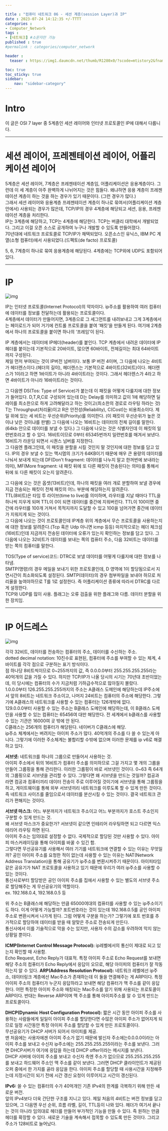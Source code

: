 ```yaml
---

title : "컴퓨터 네트워크 06 - 세션 계층(session Layer)과 IP"
date : 2023-07-24 14:12:35 +/-TTTT
categories : 
- Computer_Network
tags : 
- [네트워크] #소문자만 가능
published : true
#permalink : categories/computer_network

header :
  teaser : https://img1.daumcdn.net/thumb/R1280x0/?scode=mtistory2&fname=https%3A%2F%2Ft1.daumcdn.net%2Fcfile%2Ftistory%2F2405164258FDB98020

toc: true
toc_sticky: true
sidebar:
    nav: "sidebar-category"
---
```

# Intro   

이 글은 OSI 7 layer 중 5계층인 세션 레이어와 인터넷 프로토콜인 IP에 대해서 다룹니다.

-----

# 세션 레이어, 프레젠테이션 레이어, 어플리케이션 레이어     

5계층은 세션 레이어, 7계층은 프레젠테이션 계층임, 어플리케이션은 응용계층이다. 그런데 이 세 계층이 아주 완벽하게 나뉘어지는 것은 힘들다. 왜냐하면 응용 계층이 프레젠테이션 계층이 하는 것을 하는 경우가 있기 때문이다. (그런 경우가 많다.)    
그래서 세션 레이어와 응용계층 프레젠테이션 계층이 하나로 묶여서(어플리케이션 계층 안에서) 사용되는 경우가 많은데, TCP/IP의 경우 4계층에 해당되고 세션, 응용, 프레젠테이션 계층을 처리한다.   
IP는 3계층에 해당하고, TCP는 4계층에 해당한다. TCP는 버클리 대학에서 개발되었다. 그리고 이걸 오픈 소스로 공개하여 누구나 개발할 수 있도록 만들어졌다.    
70년대에 네트워크 프로토콜로 TCP/IP가 채택되었다. 오픈소스인 유닉스, IBM PC 계열(소형 컴퓨터)에서 사용되었다.(드펙토(de facto) 프로토콜)    

5, 6, 7계층이 하나로 묶여 응용계층에 해당된다. 4계층에는 TCP외에 UDP도 포함되어 있다.      

------

# IP    

![img](https://img1.daumcdn.net/thumb/R1280x0/?scode=mtistory2&fname=https%3A%2F%2Ft1.daumcdn.net%2Fcfile%2Ftistory%2F2405164258FDB98020)

IP는 인터넷 프로토콜(Internet Protocol)의 약자이다. ip주소를 활용하여 여러 컴퓨터에 데이터를 정보를 전달하는데 활용되는 프로토콜이다.     
4계층에서 데이터가 만들어지면, 3계층으로 그 세그먼트를 내려보내고 그게 3계층에서는 페이로드가 되어 거기에 컨트롤 프로토콜을 붙여 ‘패킷’을 만들게 된다. 여기에 2계층에서 하나의 프로토콜을 붙이면 하나의 ‘프레임’이 된다.    

IP 계층에서는 데이터에 IP헤더(header)를 붙인다. TCP 계층에서 내려온 데이터에 IP헤더를 붙이는데 기본적으로 20바이트, 많으면 60바이트, 전체길이는 최대 64바이트까지 구성된다.   
제일 먼저 부여되는 것이 IP버전 넘버이다. 보통 IP 버전 4이며, 그 다음에 나오는 4비트가 헤더렌스이다.(헤더의 길이), 헤더렌스는 기본적으로 4바이트(32비트)이다. 헤더렌스가 1이라고 하면 1바이트가 아니라 4바이트라는 것이다. 그래서 헤더렌스가 4라고 하면 4바이트가 아니라 16바이트라는 것이다. 

그 다음엔 DS(Tos: Type of Service)가 붙는데 이 패킷을 어떻게 다룰지에 대한 정보가 들어있다. D,T,R,C로 구성되어 있는데 D는 Delay를 의미하고 값이 1에 해당하면 딜레이를 최소한으로 하게 고려해달라고 하는 것이고(최소한의 경로로 라우팅 하라는 것) T는 Throughput(처리율)이고 R은 안전성(Reliability), C(Cost)는 비용최소이다. 제일 위에 있는 세 비트는 우선순위(Priority)를 의미한다. (이 패킷이 우선순위가 높은 것이냐 낮은 것이냐를 판별) 
그 다음에 나오는 16비트는 데이터의 전체 길이를 말한다.(64kb 안으로 데이터를 보낼 수 있다.) 
그 다음에 나오는 것은 식별자인데 이 패킷의 일련번호라고 할 수 있다. 16비트이므로 0부터 65345번까지 일련번호를 매겨서 보낸다. 16비트가 라운딩 되면서 시퀀스 넘버를 지정한다.    
그 다음엔 플래그인데, 이 패킷을 분할을 시킬 것인지 말 것인지에 대한 정보를 담고 있다. IP의 경우 보낼 수 있는 맥시멈의 크기가 64KB이기 때문에 매우 큰 용량의 데이터를 나눠서 보내게 되는데 DF(Don't fragment: 데이터를 나누지 말고 한꺼번에 보내라는 의미), MF(More fragment: 내 패킷 뒤에 또 다른 패킷이 전송된다는 의미)를 통해서 뒤에 또 다른 패킷이 오는지 알려준다.   

그 다음에 오는 것은 옵셋(13비트)인데, 하나의 패킷을 여러 개로 분할하여 보낼 경우에 지금 전송되는 패킷이 전체 패킷의 어느 부분에 해당하는지 알려준다.    
TTL(8비트)은 타임 투 라이브(time to live)를 의미하며, 라우터를 지날 때마다 TTL을 하나씩 지우게 되며 TTL이 0이 되면 데이터를 중간에 지워버린다. TTL이 100이면 중간에 라우터를 100개 거쳐서 목적지까지 도달할 수 있고 100을 넘어가면 중간에 데이터가 지워지게 되는 것이다.    
그 다음에 나오는 것이 프로토콜인데 IP계층 위의 계층에서 무슨 프로토콜을 사용하는지에 대한 정보를 알려준다.(Tcp 혹은 Udp 아니면 icmp 등등) 마지막으로는 헤더 체크섬(16비트)인데 지금까지 전송된 데이터에 오류가 있는지 확인하는 정보를 담고 있다. 그 다음에 나오는 32비트가 데이터를 보내는 쪽의 컴퓨터 주소, 다음 32비트는 데이터를 받는 쪽의 컴퓨터를 말한다.    

TOS(Type of service)코드: DTRC로 보낼 데이터를 어떻게 다룰지에 대한 정보를 나타냄.       
SMTP(명령)의 경우 메일을 보내기 위한 프로토콜인데, D 영역에 1이 할당됨으로서 지연시간이 최소화되도록 설정된다. SMTP(데이터)의 경우 첨부파일을 보내야 하므로 처리율을 높여야하므로 T를 1로 설정한다. 즉 어플리케이션 종류에 따라서 DTRC를 다르게 설정한다.     
TCP와 UDP를 많이 사용. 
플래그는 오류 검출을 위한 플래그와 다름. 데이터 분할을 위한 장치임.

--------------

# IP 어드레스      

![img](https://www.ipxo.com/app/uploads/2021/09/IPv4-anatomy.png)

각각 32비트, 데이터를 전송하는 컴퓨터의 주소, 데이터를 수신하는 주소.   
dotted decimal notation: 10진수로 표현된, 컴퓨터에 주소를 부여할 수 있는 체계, 4바이트를 각각 점으로 구분하는 표기 방식이다.    
점 하나당 8비트씩이므로 0~255까지의 값, 즉 0.0.0.0부터 255.255.255.255라는 40억개의 값을 가질 수 있다. 하지만 TCP/IP가 나올 당시의 시기는 70년대 초반이었는데, 이 당시에는 컴퓨터의 수가 지금처럼 기하급수적으로 많아질지 몰랐다.    
1.0.0.0부터 126.255.255.255까지의 주소는 A클래스 도메인에 해당하는데 IP주소에서 앞의 8비트는 네트워크 주소이고, 나머지 24비트는 컴퓨터의 주소에 해당한다. 그렇기에 A클래스의 네트워크를 사용할 수 있는 컴퓨터는 126개밖에 없다.    
129.0.0.0부터 사용할 수 있는 주소는 B클래스 도메인에 해당하는데, 이 B클래스 도메인을 사용할 수 있는 컴퓨터는 65456여 대만 해당한다. 전 세계에서 b클래스를 사용할 수 있는 기관은 16000여 곳 밖에 안 된다.   
C클래스는 256개의 컴퓨터가 해당된다. 네이버가 C클래스에 해당.   
ip주소 체계에서는 버려지는 아이피 주소가 많다. 40억개의 주소를 다 쓸 수 있는게 아니다. 그렇기에 이러한 주소체계는 불합리할 수밖에 없으며 이러한 문제를 ip v6로 해결하고 있다.   

**서브넷:** 네트워크를 하나의 그룹으로 만들어서 사용하는 것.   
아이피 주소에서 뒤의 16비트가 컴퓨터 주소를 의미하므로 그걸 가지고 몇 개의 그룹을 만들어 그룹핑을 통해 관리한다. 이러한 그룹핑이 바로 서브넷인 것이다. 0~63 즉 64개의 그룹핑으로 서브넷을 관리할 수 있다. 그렇다면 왜 서브넷을 만드는 것일까? 컴공과라면 컴공과 컴퓨터끼리 데이터 전송이 주로 이루어질 것이기에 서브넷을 통해 그룹핑을 하고, 게이트웨이를 통해 외부 서브넷끼리 네트워크를 이루도록 할 수 있게 만든 것이다. 즉 네트워크 사이즈를 줄임으로서 데이터를 분산시킬 수 있는 것이다. 결국 네트워크 관리가 편해지는 것이다.    

**서브넷 마스크:** 어느 부분까지가 네트워크 주소이고 어느 부분까지가 호스트 주소인지 구분할 수 있게 만드는 것.    
왜 서브넷 마스크가 중요한가? 서브넷이 같으면 인테리어 라우팅하면 되고 다르면 익스테리어 라우팅 하면 된다.    
아이피 주소는 임의대로 설정할 수 없다. 국제적으로 할당된 것만 사용할 수 있다. 아이피 마스커레이딩을 통해 아이피를 바꿀 수 있긴 함.    
그렇다면 무선공유기를 사용해서 여러 기기를 네트워크에 연결할 수 있는 이유는 무엇일까? 공인 아이피 주소를 요청한 적이 없는데 사용할 수 있는 이유는 NAT(Network Address Translation)을 통해 공유기가 ip주소를 변환시켜주기 때문이다. 아이피타임 같은 공유기가 NAT 프로토콜을 사용하고 있기 때문에 우리가 여러 ip주소를 사용할 수 있는 것이다.    
통신사로부터 할당받은 공인 아이피 주소를 집에서 사용할 수 있는 별도의 서브넷 주소로 할당해주는 게 무선공유기의 역할이다.     
ex. 192.168.0.4, 192.168.0.5 등     

위 주소는 B클래스에 해당하는 만큼 65000여대의 컴퓨터를 사용할 수 있는 ip주소이기도 하다. 이게 어떻게 가능할까? 포트번호라는 것이 있는데 192.168.0.5를 공인 아이피 주소로 변환시켜서 나가게 된다. 그럼 어떻게 구분을 하는가? 그렇기에 포트 번호를 추가적으로 할당하여 데이터를 받을 때 알맞은 주소로 전송되게 만든다.    
통신사에서 이를 기술적으로 막을 수는 있지만, 사용자 수의 감소를 우려하여 막지 않는 상황일 뿐이다.   

**ICMP(Internet Control Message Protocol):** ip레벨에서의 통신이 제대로 되고 있는지 확인할 때 사용함.   
Echo Request, Echo Reply가 대표적. 특정 아이피 주소로 Echo Request를 보내면 해당 주소의 컴퓨터가 Echo Reply에서 응답이 오므로, 해당 아이피의 컴퓨터가 잘 작동하는지 알 수 있다.
**ARP(Address Resolution Protocol):** 네트워크 레벨에선 ip주소, 데이터링크 계층에선 Mac주소가 존재하는데 이 둘을 연결해주는 게 ARP이다. 특정 아이피 주소의 컴퓨터가 누군지 응답하라고 보내면 해당 컴퓨터가 맥 주소를 같이 응답한다. 어떤 특정한 아이피 주소와 매칭되는 Mac주소를 알기 위해 사용되는 프로토콜이 ARP이다. 반대는 Reverse ARP이며 맥 주소를 통해 아이피주소를 알 수 있게 만드는 프로토콜이다.   

**DHCP(Dynamic Host Configuration Protocol):** 짧은 시간 동안 아이피 주소를 사용하는 사람들에게 일일이 아이피 주소를 할당한다면 수많은 아이피 주소가 없어지게 되므로 일정 시간동안 특정 아이피 주소를 할당할 수 있게 만든 프로토콜이다.    
무선공유기가 DHCP 서버가 되어서 아이피를 제공.    
맨 처음에는 사용자에겐 아이피 주소가 없기 때문에 발신자 주소에는0.0.0.0이라는 아이피 주소를 보내고 수신자 ip주소에는 255.255.255.255이라는 주소를 보낸다. 그러면 DHCP서버가 여기에 응답을 하는데 DHCP offer이라는 메시지를 보낸다.     
DHCP 서버에 아이피 주소를 보내고 수신자 측엔 주소가 없으므로 255.255.255.255를 보내고 하드웨어 주소인 맥 주소를 같이 보낸다. 그러면 DHCP 클라이언트가 제공된 오퍼 중에서 한 가지를 골라 응답을 한다. 아이피 주소를 할당할 때 사용시간을 지정해주는데 지정시간이 되기 전에 시간 갱신 요청이 이루어지고 시간이 갱신된다.    


**IPv6:** 쓸 수 있는 컴퓨터의 수가 40억개인 기존 IPv4의 한계를 극복하기 위해 만든 새로운 버전.     
앞의 IPv4보다 더욱 간단한 구조를 지니고 있다. 제일 처음의 4비트는 버전 정보를 담고 있으며, 그 다음엔 우선 순위, 흐름 라벨, 길이, TTL등이 나와 있다. 
헤더가 여기서 끝나는 것이 아니라 임의대로 헤더를 만들어 부가적인 기능을 만들 수 있다. 즉 원하는 만큼 헤더를 확장할 수 있다. 새로운 기술을 계속해서 접목할 수 있도록 만든 것이다. 그리고 주소가 128비트로 늘어났다.   